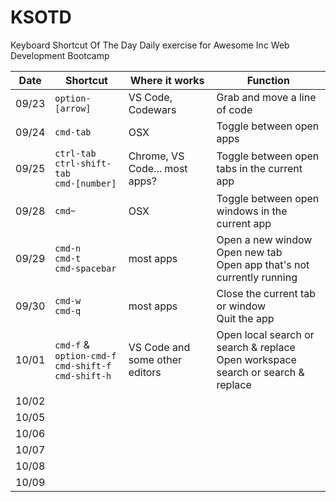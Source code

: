 # KSOTD
Keyboard Shortcut Of The Day
Daily exercise for Awesome Inc Web Development Bootcamp

| Date | Shortcut | Where it works | Function |
| - | - | - | - |
| 09/23 | `option-[arrow]` | VS Code, Codewars | Grab and move a line of code |
| 09/24 | `cmd-tab` | OSX | Toggle between open apps |
| 09/25 | `ctrl-tab`<br>`ctrl-shift-tab`<br>`cmd-[number]` | Chrome, VS Code... most apps? | Toggle between open tabs in the current app |
| 09/28 | `cmd~` | OSX | Toggle between open windows in the current app |
| 09/29 | `cmd-n`<br>`cmd-t`<br>`cmd-spacebar` | most apps | Open a new window<br>Open new tab<br>Open app that's not currently running |
| 09/30 | `cmd-w`<br>`cmd-q` | most apps | Close the current tab or window<br>Quit the app |
| 10/01 | `cmd-f` & `option-cmd-f`<br>`cmd-shift-f` `cmd-shift-h` | VS Code and some other editors | Open local search or search & replace<br>Open workspace search or search & replace |
| 10/02 |  |  |  |
| 10/05 |  |  |  |
| 10/06 |  |  |  |
| 10/07 |  |  |  |
| 10/08 |  |  |  |
| 10/09 |  |  |  |
